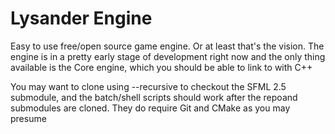 # Lysander Engine

Easy to use free/open source game engine. Or at least that's the vision.
The engine is in a pretty early stage of development right now and the only thing
available is the Core engine, which you should be able to link to with C++

You may want to clone using --recursive to checkout the SFML 2.5 submodule, and the batch/shell scripts should work after the repoand submodules are cloned.
They do require Git and CMake as you may presume 
